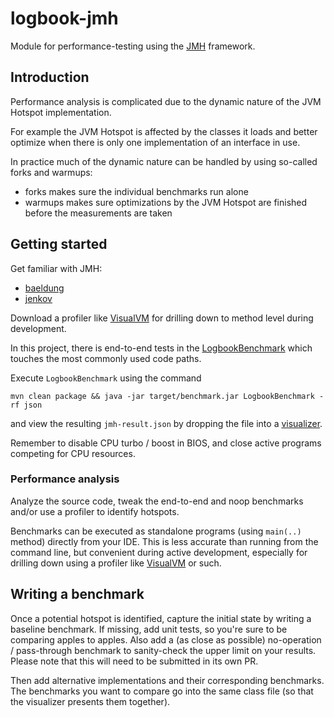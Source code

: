 # logbook-jmh
Module for performance-testing using the [JMH](https://openjdk.java.net/projects/code-tools/jmh/) framework.

## Introduction
Performance analysis is complicated due to the dynamic nature of the JVM Hotspot implementation. 

For example the JVM Hotspot is affected by the classes it loads and better optimize when there is only one implementation of an interface in use. 

In practice much of the dynamic nature can be handled by using so-called forks and warmups:

 * forks makes sure the individual benchmarks run alone
 * warmups makes sure optimizations by the JVM Hotspot are finished before the measurements are taken

## Getting started
Get familiar with JMH:

 * [baeldung](https://www.baeldung.com/java-microbenchmark-harness)
 * [jenkov](http://tutorials.jenkov.com/java-performance/jmh.html)
 
Download a profiler like [VisualVM](https://visualvm.github.io/) for drilling down to method level during development.

In this project, there is end-to-end tests in the [LogbookBenchmark](src/main/java/org/zalando/logbook/LogbookBenchmark.java) which touches the most commonly used code paths.

Execute `LogbookBenchmark` using the command

```
mvn clean package && java -jar target/benchmark.jar LogbookBenchmark -rf json
```

and view the resulting `jmh-result.json` by dropping the file into a [visualizer](https://jmh.morethan.io).

Remember to disable CPU turbo / boost in BIOS, and close active programs competing for CPU resources.

### Performance analysis
Analyze the source code, tweak the end-to-end and noop benchmarks and/or use a profiler to identify hotspots. 

Benchmarks can be executed as standalone programs (using `main(..)` method) directly from your IDE. This is less accurate than running from the command line, but convenient during active development, especially for drilling down using a profiler like [VisualVM](https://visualvm.github.io/) or such. 

## Writing a benchmark
Once a potential hotspot is identified, capture the initial state by writing a baseline benchmark. If missing, add unit tests, so you're sure to be comparing apples to apples. Also add a (as close as possible) no-operation / pass-through benchmark to sanity-check the upper limit on your results. Please note that this will need to be submitted in its own PR.

Then add alternative implementations and their corresponding benchmarks. The benchmarks you want to compare go into the same class file (so that the visualizer presents them together). 

